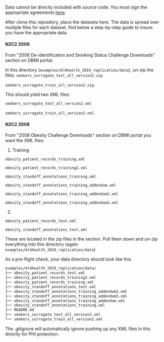 Data cannot be directly included with source code.
You must sign the appropriate agreements [here](https://portal.dbmi.hms.harvard.edu/projects/n2c2-nlp/).

After clone this repository, place the datasets here. The data is spread over multiple files for each dataset, find
below a step-by-step guide to insure you have the appropriate data.
#### N2C2 2006
From "2006 De-identification and Smoking Status Challenge Downloads" section on DBMI portal:

In this directory (`examples/ml4health_2019_replication/data`), un-zip the files:
`smokers_surrogate_test_all_version2.zip`

`smokers_surrogate_train_all_version2.zip`.

This should yield two XML files:

`smokers_surrogate_test_all_version2.xml`

`smokers_surrogate_train_all_version2.xml`.

#### N2C2 2008
From "2008 Obesity Challenge Downloads" section on DBMI portal you want the XML files:

1. Training

`obesity_patient_records_training.xml`

`obesity_patient_records_training2.xml`

`obesity_standoff_annotations_training.xml`

`obesity_standoff_annotations_training_addendum.xml`

`obesity_standoff_annotations_training_addendum2.xml`

`obesity_standoff_annotations_training_addendum3.xml`


2.
`obesity_patient_records_test.xml`

`obesity_standoff_annotations_test.xml`

These are located in the zip files in the section. Pull them down and un-zip everything into this directory (again `examples/ml4health_2019_replication/data`)


As a pre-flight check, your data directory should look like this.

```bash
examples/ml4health_2019_replication/data/
├── obesity_patient_records_test.xml
├── obesity_patient_records_training2.xml
├── obesity_patient_records_training.xml
├── obesity_standoff_annotations_test.xml
├── obesity_standoff_annotations_training_addendum2.xml
├── obesity_standoff_annotations_training_addendum3.xml
├── obesity_standoff_annotations_training_addendum.xml
├── obesity_standoff_annotations_training.xml
├── README.md
├── smokers_surrogate_test_all_version2.xml
└── smokers_surrogate_train_all_version2.xml

```

The .gitignore will automatically ignore pushing up any XML files in this directly for PHI protection.
